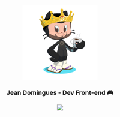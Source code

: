 
<p align="center">
  <img width="200" align="center" src="https://github.com/Jean-Domingues/Jean-Domingues/blob/master/avatar.png" />
   
  <h3 align="center">Jean Domingues - Dev Front-end 🎮</h3>
</p>  

<p align="center">
  <a href="https://www.linkedin.com/in/jeandomingues-desenvolvedor-react-front-end/">
  <img src="https://img.shields.io/badge/-LinkedIn-blue?style=flat-square&logo=Linkedin&logoColor=white&link=https://www.linkedin.com/in/jeandomingues-desenvolvedor-react-front-end/" />
</a>
</p>
